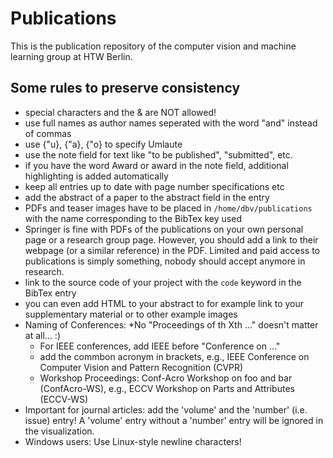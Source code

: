 # Publications

This is the publication repository of the computer vision and machine learning group at HTW Berlin.

## Some rules to preserve consistency
* special characters and the & are NOT allowed!
* use full names as author names seperated with the word "and" instead of commas
* use {\"u}, {\"a}, {\"o} to specify Umlaute
* use the note field for text like "to be published", "submitted", etc.
* if you have the word Award or award in the note field, additional highlighting is added automatically
* keep all entries up to date with page number specifications etc
* add the abstract of a paper to the abstract field in the entry
* PDFs and teaser images have to be placed in ``/home/dbv/publications`` with the name corresponding to the BibTex key used
* Springer is fine with PDFs of the publications on your own personal page or a research group page. However, you should add a link to their webpage (or a similar reference) in the PDF. Limited and paid access to publications is simply something, nobody should accept anymore in research.
* link to the source code of your project with the ``code`` keyword in the BibTex entry
* you can even add HTML to your abstract to for example link to your supplementary material or to other example images
* Naming of Conferences:
  *No "Proceedings of th Xth ..." doesn't matter at all... :)
  * For IEEE conferences, add IEEE before "Conference on ..."
  * add the commbon acronym in brackets, e.g., IEEE Conference on Computer Vision and Pattern Recognition (CVPR)
  * Workshop Proceedings: Conf-Acro Workshop on foo and bar (ConfAcro-WS), e.g., ECCV Workshop on Parts and Attributes (ECCV-WS)
* Important for journal articles: add the 'volume' and the 'number' (i.e. issue) entry! A 'volume' entry without a 'number' entry will be ignored in the visualization.
* Windows users: Use Linux-style newline characters!


